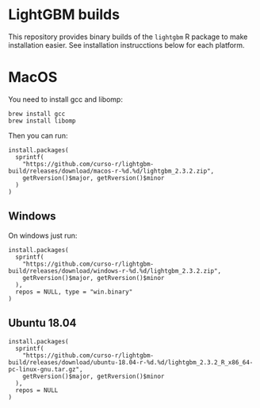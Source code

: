 
# LightGBM builds

<!-- badges: start -->
<!-- badges: end -->

This repository provides binary builds of the `lightgbm` R package to make
installation easier. See installation instrucctions below for each platform.

# MacOS

You need to install gcc and libomp:

```
brew install gcc
brew install libomp
```

Then you can run:

```
install.packages(
  sprintf(
    "https://github.com/curso-r/lightgbm-build/releases/download/macos-r-%d.%d/lightgbm_2.3.2.zip",
    getRversion()$major, getRversion()$minor
  )
)
```

## Windows

On windows just run:

```
install.packages(
  sprintf(
    "https://github.com/curso-r/lightgbm-build/releases/download/windows-r-%d.%d/lightgbm_2.3.2.zip",
    getRversion()$major, getRversion()$minor
  ),
  repos = NULL, type = "win.binary"
)
```

## Ubuntu 18.04

```
install.packages(
  sprintf(
    "https://github.com/curso-r/lightgbm-build/releases/download/ubuntu-18.04-r-%d.%d/lightgbm_2.3.2_R_x86_64-pc-linux-gnu.tar.gz",
    getRversion()$major, getRversion()$minor
  ),
  repos = NULL
)
```
